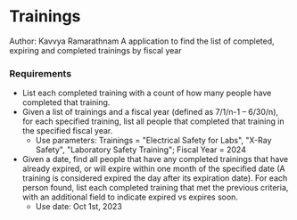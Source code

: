 # Trainings
Author: Kavvya Ramarathnam
A application to find the list of completed, expiring  and completed trainings by fiscal year

### Requirements

- List each completed training with a count of how many people have completed that training.
- Given a list of trainings and a fiscal year (defined as 7/1/n-1 – 6/30/n), for each specified training, list all people that completed that training in the specified fiscal year.
  - Use parameters: Trainings = "Electrical Safety for Labs", "X-Ray Safety", "Laboratory Safety Training"; Fiscal Year = 2024
- Given a date, find all people that have any completed trainings that have already expired, or will expire within one month of the specified date (A training is considered expired the day after its expiration date). For each person found, list each completed training that met the previous criteria, with an additional field to indicate expired vs expires soon.
   - Use date: Oct 1st, 2023
